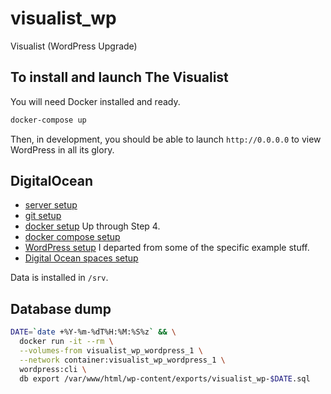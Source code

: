 # visualist_wp
Visualist (WordPress Upgrade)


## To install and launch The Visualist

You will need Docker installed and ready.

``` bash
docker-compose up
```

Then, in development, you should be able to launch `http://0.0.0.0` to view WordPress in all its glory.


## DigitalOcean

- [server setup](https://www.digitalocean.com/community/tutorials/initial-server-setup-with-ubuntu-18-04)
- [git setup](https://www.digitalocean.com/community/tutorials/how-to-install-git-on-ubuntu-14-04)
- [docker setup](https://www.digitalocean.com/community/tutorials/how-to-install-and-use-docker-on-ubuntu-16-04)
  Up through Step 4.
- [docker compose setup](https://www.digitalocean.com/community/tutorials/how-to-install-and-use-docker-compose-on-ubuntu-14-04)
- [WordPress setup](https://www.digitalocean.com/community/tutorials/how-to-install-wordpress-and-phpmyadmin-with-docker-compose-on-ubuntu-14-04)
  I departed from some of the specific example stuff.
- [Digital Ocean spaces setup](https://www.digitalocean.com/community/tutorials/how-to-create-a-digitalocean-space-and-api-key)

Data is installed in `/srv`.


## Database dump

``` bash
DATE=`date +%Y-%m-%dT%H:%M:%S%z` && \
  docker run -it --rm \
  --volumes-from visualist_wp_wordpress_1 \
  --network container:visualist_wp_wordpress_1 \
  wordpress:cli \
  db export /var/www/html/wp-content/exports/visualist_wp-$DATE.sql
```

